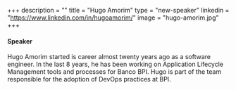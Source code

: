 +++
description = ""
title = "Hugo Amorim"
type = "new-speaker"
linkedin = "https://www.linkedin.com/in/hugoamorim/"
image = "hugo-amorim.jpg"
+++
#### Speaker

Hugo Amorim started is career almost twenty years ago as a software engineer. In the last 8 years, he has been working on Application Lifecycle Management tools and processes for Banco BPI. Hugo is part of the team responsible for the adoption of DevOps practices at BPI.